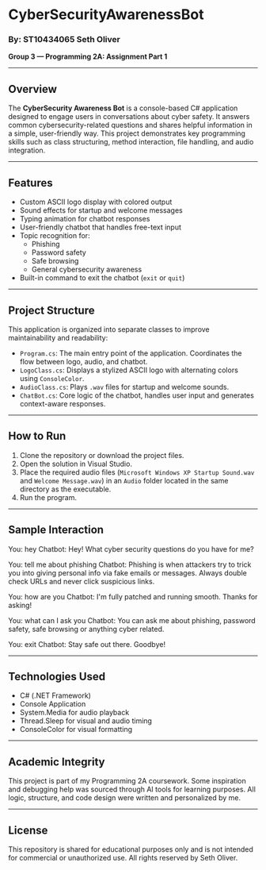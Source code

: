 # CyberSecurityAwarenessBot
### By: ST10434065 Seth Oliver  
**Group 3 — Programming 2A: Assignment Part 1**

---

## Overview

The **CyberSecurity Awareness Bot** is a console-based C# application designed to engage users in conversations about cyber safety. It answers common cybersecurity-related questions and shares helpful information in a simple, user-friendly way. This project demonstrates key programming skills such as class structuring, method interaction, file handling, and audio integration.

---

## Features

- Custom ASCII logo display with colored output
- Sound effects for startup and welcome messages
- Typing animation for chatbot responses
- User-friendly chatbot that handles free-text input
- Topic recognition for:
  - Phishing
  - Password safety
  - Safe browsing
  - General cybersecurity awareness
- Built-in command to exit the chatbot (`exit` or `quit`)

---

## Project Structure

This application is organized into separate classes to improve maintainability and readability:

- `Program.cs`: The main entry point of the application. Coordinates the flow between logo, audio, and chatbot.
- `LogoClass.cs`: Displays a stylized ASCII logo with alternating colors using `ConsoleColor`.
- `AudioClass.cs`: Plays `.wav` files for startup and welcome sounds.
- `ChatBot.cs`: Core logic of the chatbot, handles user input and generates context-aware responses.

---

## How to Run

1. Clone the repository or download the project files.
2. Open the solution in Visual Studio.
3. Place the required audio files (`Microsoft Windows XP Startup Sound.wav` and `Welcome Message.wav`) in an `Audio` folder located in the same directory as the executable.
4. Run the program.

---

## Sample Interaction
You: hey
Chatbot: Hey! What cyber security questions do you have for me?

You: tell me about phishing
Chatbot: Phishing is when attackers try to trick you into giving personal info via fake emails or messages. Always double check URLs and never click suspicious links.

You: how are you
Chatbot: I'm fully patched and running smooth. Thanks for asking!

You: what can I ask you
Chatbot: You can ask me about phishing, password safety, safe browsing or anything cyber related.

You: exit
Chatbot: Stay safe out there. Goodbye!

---

## Technologies Used

- C# (.NET Framework)
- Console Application
- System.Media for audio playback
- Thread.Sleep for visual and audio timing
- ConsoleColor for visual formatting

---

## Academic Integrity

This project is part of my Programming 2A coursework. Some inspiration and debugging help was sourced through AI tools for learning purposes. All logic, structure, and code design were written and personalized by me.

---

## License

This repository is shared for educational purposes only and is not intended for commercial or unauthorized use. All rights reserved by Seth Oliver.
